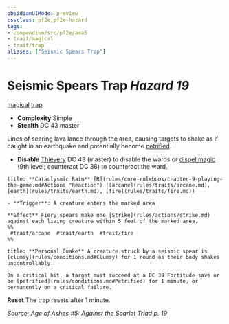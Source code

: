 ```yaml
---
obsidianUIMode: preview
cssclass: pf2e,pf2e-hazard
tags:
- compendium/src/pf2e/aoa5
- trait/magical
- trait/trap
aliases: ["Seismic Spears Trap"]
---
```

# Seismic Spears Trap *Hazard 19*  
[magical](magical.md "Magical Item Trait")  [trap](trap.md "Trap Hazard Trait")  

- **Complexity** Simple
- **Stealth** DC 43 master  

Lines of searing lava lance through the area, causing targets to shake as if caught in an earthquake and potentially become [petrified](conditions.md#Petrified).

- **Disable** [Thievery](skills.md#Thievery) DC 43 (master) to disable the wards or [dispel magic](dispel-magic.md) (9th level; counteract DC 38) to counteract the ward.  

```ad-embed-ability
title: **Cataclysmic Rain** [R](rules/core-rulebook/chapter-9-playing-the-game.md#Actions "Reaction") ([arcane](rules/traits/arcane.md), [earth](rules/traits/earth.md), [fire](rules/traits/fire.md))

- **Trigger**: A creature enters the marked area

**Effect** Fiery spears make one [Strike](rules/actions/strike.md) against each living creature within 5 feet of the marked area.  
%%
 #trait/arcane  #trait/earth  #trait/fire 
%%
```
```ad-embed-ability
title: **Personal Quake** A creature struck by a seismic spear is [clumsy](rules/conditions.md#Clumsy) for 1 round as their body shakes uncontrollably.

On a critical hit, a target must succeed at a DC 39 Fortitude save or be [petrified](rules/conditions.md#Petrified) for 1 minute, or permanently on a critical failure.
```

**Reset** The trap resets after 1 minute.  

*Source: Age of Ashes #5: Against the Scarlet Triad p. 19*